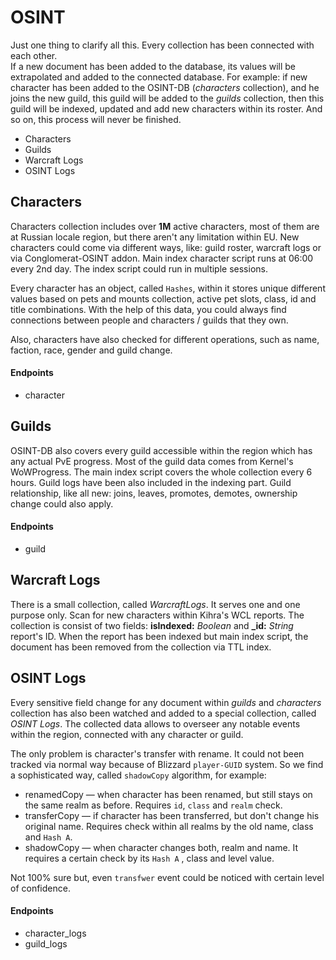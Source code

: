 # OSINT

Just one thing to clarify all this. Every collection has been connected with each other.  
If a new document has been added to the database, its values will be extrapolated and added to the connected database.
For example: if new character has been added to the OSINT-DB (_characters_ collection), and he joins the new guild, this guild will be added to the _guilds_ collection, then this guild will be indexed, updated and add new characters within its roster.
And so on, this process will never be finished.

- Characters
- Guilds
- Warcraft Logs
- OSINT Logs

## Characters

Characters collection includes over **1M** active characters, most of them are at Russian locale region,
but there aren't any limitation within EU. New characters could come via different ways, like: guild roster, warcraft logs or via Conglomerat-OSINT addon.
Main index character script runs at 06:00 every 2nd day. The index script could run in multiple sessions.

Every character has an object, called `Hashes`, within it stores unique different values based on pets and mounts collection, active pet slots, class, id and title combinations.
With the help of this data, you could always find connections between people and characters / guilds that they own.

Also, characters have also checked for different operations, such as name, faction, race, gender and guild change.

#### Endpoints

- character

## Guilds

OSINT-DB also covers every guild accessible within the region which has any actual PvE progress.
Most of the guild data comes from Kernel's WoWProgress. The main index script covers the whole collection every 6 hours.
Guild logs have been also included in the indexing part. Guild relationship, like all new: joins, leaves, promotes, demotes, ownership change could also apply.

#### Endpoints

- guild

## Warcraft Logs

There is a small collection, called _WarcraftLogs_. It serves one and one purpose only.
Scan for new characters within Kihra's WCL reports. The collection is consist of two fields: **isIndexed:** _Boolean_
and **\_id:** _String_ report's ID. When the report has been indexed but main index script, the document has been removed from the collection via TTL index.

## OSINT Logs

Every sensitive field change for any document within _guilds_ and _characters_ collection has also been watched and added to a special collection, called _OSINT Logs_.
The collected data allows to overseer any notable events within the region, connected with any character or guild.

The only problem is character's transfer with rename. It could not been tracked via normal way because of Blizzard `player-GUID`
system. So we find a sophisticated way, called `shadowCopy` algorithm, for example:

- renamedCopy — when character has been renamed, but still stays on the same realm as before. Requires `id`, `class` and `realm` check.
- transferCopy — if character has been transferred, but don't change his original name. Requires check within all realms by the old name, class and `Hash A`.
- shadowCopy — when character changes both, realm and name. It requires a certain check by its `Hash A` , class and level value.

Not 100% sure but, even `transfwer` event could be noticed with certain level of confidence.

#### Endpoints

- character_logs
- guild_logs
